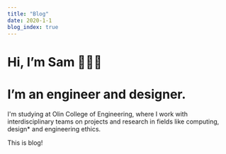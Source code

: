 ```yaml
---
title: "Blog"
date: 2020-1-1
blog_index: true
---
```


# Hi, I’m Sam 👩🏻‍💻
# I’m an engineer and designer.

I'm studying at Olin College of Engineering, where I work with interdisciplinary teams on projects and research in fields like computing, design* and engineering ethics.

This is blog!

<BlogIndex />
